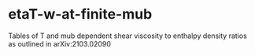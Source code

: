# etaT-w-at-finite-mub
Tables of T and mub dependent shear viscosity to enthalpy density ratios as outlined in arXiv:2103.02090
